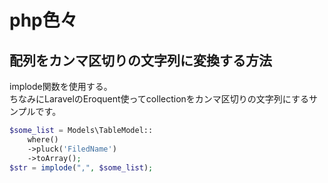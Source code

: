 # php色々

## 配列をカンマ区切りの文字列に変換する方法

implode関数を使用する。  
ちなみにLaravelのEroquent使ってcollectionをカンマ区切りの文字列にするサンプルです。

```php
$some_list = Models\TableModel::
    where()
    ->pluck('FiledName')
    ->toArray();
$str = implode(",", $some_list);
```
